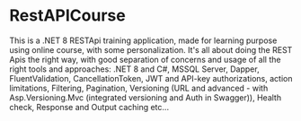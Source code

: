 # RestAPICourse

This is a .NET 8 RESTApi training application, made for learning purpose using online course, with some personalization.
It's all about doing the REST Apis the right way, with good separation of concerns and usage of all the right tools and approaches:
.NET 8 and C#, MSSQL Server, Dapper, FluentValidation, CancellationToken, JWT and API-key authorizations, action limitations,
Filtering, Pagination, Versioning (URL and advanced - with Asp.Versioning.Mvc (integrated versioning and Auth in Swagger)),
Health check, Response and Output caching etc...
